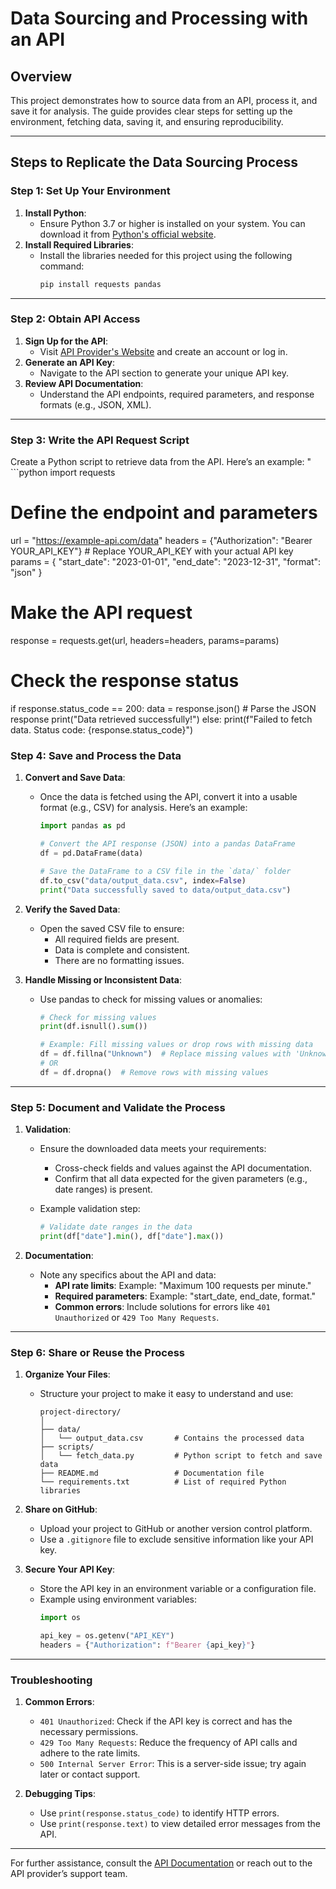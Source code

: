 # Data Sourcing and Processing with an API

## Overview
This project demonstrates how to source data from an API, process it, and save it for analysis. The guide provides clear steps for setting up the environment, fetching data, saving it, and ensuring reproducibility.

---

## Steps to Replicate the Data Sourcing Process

### Step 1: Set Up Your Environment
1. **Install Python**:
   - Ensure Python 3.7 or higher is installed on your system. You can download it from [Python's official website](https://www.python.org/).
2. **Install Required Libraries**:
   - Install the libraries needed for this project using the following command:
     ```bash
     pip install requests pandas
     ```

---

### Step 2: Obtain API Access
1. **Sign Up for the API**:
   - Visit [API Provider's Website](https://example-api.com) and create an account or log in.
2. **Generate an API Key**:
   - Navigate to the API section to generate your unique API key.
3. **Review API Documentation**:
   - Understand the API endpoints, required parameters, and response formats (e.g., JSON, XML).

---

### Step 3: Write the API Request Script
Create a Python script to retrieve data from the API. Here’s an example:
" ```python
import requests

# Define the endpoint and parameters
url = "https://example-api.com/data"
headers = {"Authorization": "Bearer YOUR_API_KEY"}  # Replace YOUR_API_KEY with your actual API key
params = {
    "start_date": "2023-01-01",
    "end_date": "2023-12-31",
    "format": "json"
}

# Make the API request
response = requests.get(url, headers=headers, params=params)

# Check the response status
if response.status_code == 200:
    data = response.json()  # Parse the JSON response
    print("Data retrieved successfully!")
else:
    print(f"Failed to fetch data. Status code: {response.status_code}")
    
### Step 4: Save and Process the Data

1. **Convert and Save Data**:
   - Once the data is fetched using the API, convert it into a usable format (e.g., CSV) for analysis. Here’s an example:
     ```python
     import pandas as pd

     # Convert the API response (JSON) into a pandas DataFrame
     df = pd.DataFrame(data)

     # Save the DataFrame to a CSV file in the `data/` folder
     df.to_csv("data/output_data.csv", index=False)
     print("Data successfully saved to data/output_data.csv")
     ```

2. **Verify the Saved Data**:
   - Open the saved CSV file to ensure:
     - All required fields are present.
     - Data is complete and consistent.
     - There are no formatting issues.

3. **Handle Missing or Inconsistent Data**:
   - Use pandas to check for missing values or anomalies:
     ```python
     # Check for missing values
     print(df.isnull().sum())

     # Example: Fill missing values or drop rows with missing data
     df = df.fillna("Unknown")  # Replace missing values with 'Unknown'
     # OR
     df = df.dropna()  # Remove rows with missing values
     ```

---

### Step 5: Document and Validate the Process

1. **Validation**:
   - Ensure the downloaded data meets your requirements:
     - Cross-check fields and values against the API documentation.
     - Confirm that all data expected for the given parameters (e.g., date ranges) is present.

   - Example validation step:
     ```python
     # Validate date ranges in the data
     print(df["date"].min(), df["date"].max())
     ```

2. **Documentation**:
   - Note any specifics about the API and data:
     - **API rate limits**: Example: "Maximum 100 requests per minute."
     - **Required parameters**: Example: "start_date, end_date, format."
     - **Common errors**: Include solutions for errors like `401 Unauthorized` or `429 Too Many Requests`.

---

### Step 6: Share or Reuse the Process

1. **Organize Your Files**:
   - Structure your project to make it easy to understand and use:
     ```
     project-directory/
     │
     ├── data/
     │   └── output_data.csv       # Contains the processed data
     ├── scripts/
     │   └── fetch_data.py         # Python script to fetch and save data
     ├── README.md                 # Documentation file
     └── requirements.txt          # List of required Python libraries
     ```

2. **Share on GitHub**:
   - Upload your project to GitHub or another version control platform.
   - Use a `.gitignore` file to exclude sensitive information like your API key.

3. **Secure Your API Key**:
   - Store the API key in an environment variable or a configuration file.
   - Example using environment variables:
     ```python
     import os

     api_key = os.getenv("API_KEY")
     headers = {"Authorization": f"Bearer {api_key}"}
     ```

---

### Troubleshooting

1. **Common Errors**:
   - `401 Unauthorized`: Check if the API key is correct and has the necessary permissions.
   - `429 Too Many Requests`: Reduce the frequency of API calls and adhere to the rate limits.
   - `500 Internal Server Error`: This is a server-side issue; try again later or contact support.

2. **Debugging Tips**:
   - Use `print(response.status_code)` to identify HTTP errors.
   - Use `print(response.text)` to view detailed error messages from the API.

---

For further assistance, consult the [API Documentation](https://example-api.com/docs) or reach out to the API provider’s support team.
